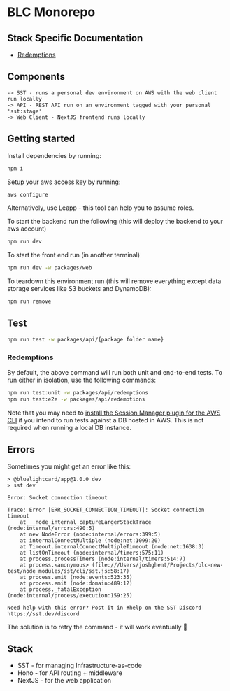 # BLC Monorepo

## Stack Specific Documentation

- [Redemptions](packages/api/redemptions/README.md)

## Components

```
-> SST - runs a personal dev environment on AWS with the web client run locally
-> API - REST API run on an environment tagged with your personal 'sst:stage'
-> Web Client - NextJS frontend runs locally
```

## Getting started

Install dependencies by running:

```sh
npm i
```

Setup your aws access key by running:

```sh
aws configure
```

Alternatively, use Leapp - this tool can help you to assume roles.

To start the backend run the following (this will deploy the backend to your aws account)

```sh
npm run dev
```

To start the front end run (in another terminal)

```sh
npm run dev -w packages/web
```

To teardown this environment run (this will remove everything except data storage services like S3 buckets and DynamoDB):

```sh
npm run remove
```

## Test

```sh
npm run test -w packages/api/{package folder name}
```

### Redemptions

By default, the above command will run both unit and end-to-end tests. To run
either in isolation, use the following commands:

```sh
npm run test:unit -w packages/api/redemptions
npm run test:e2e -w packages/api/redemptions
```

Note that you may need to [install the Session Manager plugin for the AWS CLI](https://docs.aws.amazon.com/systems-manager/latest/userguide/session-manager-working-with-install-plugin.html)
if you intend to run tests against a DB hosted in AWS. This is not required when
running a local DB instance.

## Errors

Sometimes you might get an error like this:

```
> @bluelightcard/app@1.0.0 dev
> sst dev

Error: Socket connection timeout

Trace: Error [ERR_SOCKET_CONNECTION_TIMEOUT]: Socket connection timeout
    at __node_internal_captureLargerStackTrace (node:internal/errors:490:5)
    at new NodeError (node:internal/errors:399:5)
    at internalConnectMultiple (node:net:1099:20)
    at Timeout.internalConnectMultipleTimeout (node:net:1638:3)
    at listOnTimeout (node:internal/timers:575:11)
    at process.processTimers (node:internal/timers:514:7)
    at process.<anonymous> (file:///Users/joshghent/Projects/blc-new-test/node_modules/sst/cli/sst.js:58:17)
    at process.emit (node:events:523:35)
    at process.emit (node:domain:489:12)
    at process._fatalException (node:internal/process/execution:159:25)

Need help with this error? Post it in #help on the SST Discord https://sst.dev/discord
```

The solution is to retry the command - it will work eventually 🫣

## Stack

- SST - for managing Infrastructure-as-code
- Hono - for API routing + middleware
- NextJS - for the web application
